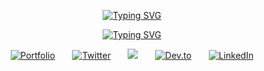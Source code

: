 
<!--HEADINGS-->

<div align="center">

<a href="https://git.io/typing-svg"><img src="https://readme-typing-svg.demolab.com?font=JetBrains+Mono&weight=300&size=25&duration=5000&pause=10&color=FEFAE0&center=true&vCenter=true&repeat=false&width=435&lines=Aidre+%22Svene%22+Cabrera" alt="Typing SVG" /></a>

<a href="https://git.io/typing-svg"><img src="https://readme-typing-svg.demolab.com?font=Open+Sans&weight=300&duration=3000&pause=2000&color=FEFAE0&center=true&vCenter=true&width=435&lines=Hello%2C+World.;Step+into+my+mind+and+explore+my+creations." alt="Typing SVG" /></a>

</div> 

<!--SOCIALS-->
<p align="center">
  <a href="https://aidrecabrera.github.io/"><img alt="Portfolio" title="Portfolio" src="https://custom-icon-badges.demolab.com/badge/-portfolio-FEFAE0?style=for-the-badge&logoColor=black&logo=issue-opened"/></a>
  &#8287;&#8287;&#8287;&#8287;&#8287;
  <a href="https://twitter.com/aidrecabrera/"><img alt="Twitter" title="Twitter" src="https://img.shields.io/badge/twitter-FEFAE0?style=for-the-badge&logo=twitter&logoColor=black"/></a>
  &#8287;&#8287;&#8287;&#8287;&#8287;
  <a href="https://twitter.com/aidrecabrera/" alt="Discord" title="Discord"><img src="https://img.shields.io/badge/discord-FEFAE0?style=for-the-badge&logo=discord&logoColor=black"/></a>
  &#8287;&#8287;&#8287;&#8287;&#8287;
  <a href="https://twitter.com/aidrecabrera/"><img alt="Dev.to" title="Dev.to" src="https://img.shields.io/badge/dev.to-FEFAE0?style=for-the-badge&logo=dev.to&logoColor=black"></a>
  &#8287;&#8287;&#8287;&#8287;&#8287;
  <a href="https://www.linkedin.com/aidrecabrera/"><img alt="LinkedIn" title="LinkedIn" src="https://img.shields.io/badge/linkedin-FEFAE0?style=for-the-badge&logo=linkedin&logoColor=black"/></a>
</p>

</div>